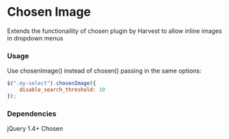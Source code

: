 # Chosen Image

Extends the functionaility of chosen plugin by Harvest to allow inline images in dropdown menus

### Usage

Use chosenImage() instead of chosen() passing in the same options:

```js
$(".my-select").chosenImage({
	disable_search_threshold: 10 
});
```
  
### Dependencies

jQuery 1.4+
Chosen
